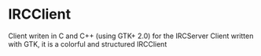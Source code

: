 # IRCClient
Client writen in C and C++ (using GTK+ 2.0) for the IRCServer
Client written with GTK, it is a colorful and structured IRCClient
